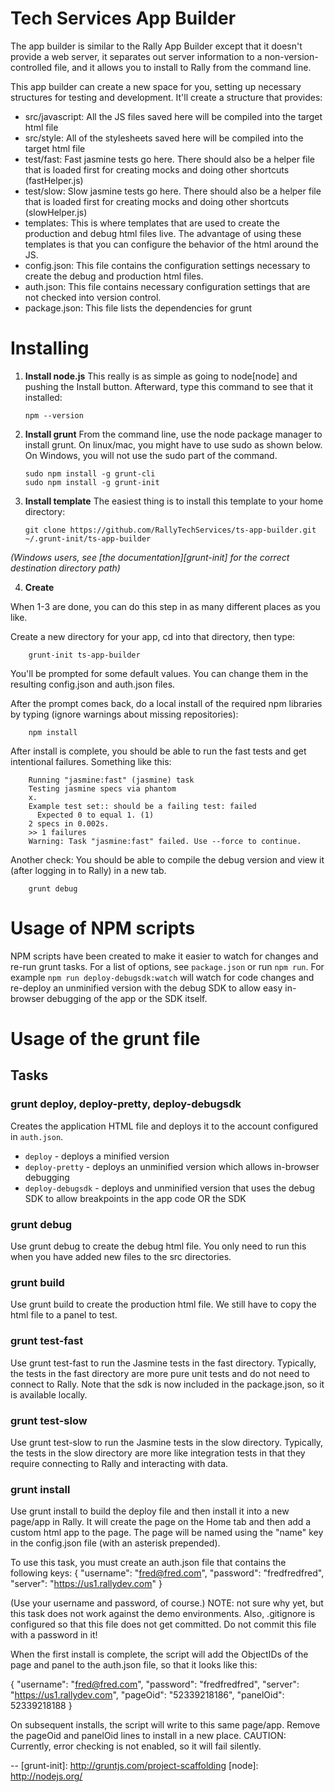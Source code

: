 # Tech Services App Builder

The app builder is similar to the Rally App Builder except that it doesn't provide a web server, it separates out server information to a non-version-controlled file, and it allows you to install to Rally from the command line.

This app builder can create a new space for you, setting up necessary structures for testing and development.  It'll create a structure that provides:

  * src/javascript:  All the JS files saved here will be compiled into the 
  target html file
  * src/style: All of the stylesheets saved here will be compiled into the 
  target html file
  * test/fast: Fast jasmine tests go here.  There should also be a helper 
  file that is loaded first for creating mocks and doing other shortcuts
  (fastHelper.js)
  * test/slow: Slow jasmine tests go here.  There should also be a helper
  file that is loaded first for creating mocks and doing other shortcuts 
  (slowHelper.js)
  * templates: This is where templates that are used to create the production
  and debug html files live.  The advantage of using these templates is that
  you can configure the behavior of the html around the JS.
  * config.json: This file contains the configuration settings necessary to
  create the debug and production html files. 
  * auth.json: This file contains necessary configuration settings that are
  not checked into version control.
  * package.json: This file lists the dependencies for grunt

# Installing

1.  **Install node.js**  This really is as simple as going to node[node] 
and pushing the Install button.  Afterward, type this command to see that 
it installed:

        npm --version

2.  **Install grunt** From the command line, use the node package manager to install grunt.  On linux/mac, you might have to use 
sudo as shown below. On Windows, you will not use the sudo part of the command.

        sudo npm install -g grunt-cli
        sudo npm install -g grunt-init

3.  **Install template** The easiest thing is to install this template to 
  your home directory:
    
    `git clone https://github.com/RallyTechServices/ts-app-builder.git ~/.grunt-init/ts-app-builder`

  _(Windows users, see [the documentation][grunt-init] for the correct destination directory path)_

4.  **Create** 

When 1-3 are done, you can do this step in as many different places as you like.

Create a new directory for your app, cd into that directory, then type:
```
    grunt-init ts-app-builder
```
You'll be prompted for some default values.  You can change them in the resulting config.json and auth.json files. 

After the prompt comes back, do a local install of the required npm libraries by typing (ignore warnings about missing repositories):
```
    npm install
``` 
After install is complete, you should be able to run the fast tests and get intentional failures.
Something like this:
```
    Running "jasmine:fast" (jasmine) task
    Testing jasmine specs via phantom
    x.
    Example test set:: should be a failing test: failed
      Expected 0 to equal 1. (1)
    2 specs in 0.002s.
    >> 1 failures
    Warning: Task "jasmine:fast" failed. Use --force to continue.
```
Another check:  You should be able to compile the debug version and view it (after logging in to Rally) 
in a new tab.  
```
    grunt debug
```

# Usage of NPM scripts

NPM scripts have been created to make it easier to watch for changes and re-run grunt tasks. For a list of options, see `package.json` or run `npm run`.
For example `npm run deploy-debugsdk:watch` will watch for code changes and re-deploy an unminified version with the debug SDK to allow easy in-browser
debugging of the app or the SDK itself.

# Usage of the grunt file
## Tasks

### grunt deploy, deploy-pretty, deploy-debugsdk

Creates the application HTML file and deploys it to the account configured in `auth.json`.
* `deploy` - deploys a minified version
* `deploy-pretty` - deploys an unminified version which allows in-browser debugging
* `deploy-debugsdk` - deploys and unminified version that uses the debug SDK to allow breakpoints in the app code OR the SDK
    
### grunt debug

Use grunt debug to create the debug html file.  You only need to run this when you have added new files to
the src directories.

### grunt build

Use grunt build to create the production html file.  We still have to copy the html file to a panel to test.

### grunt test-fast

Use grunt test-fast to run the Jasmine tests in the fast directory.  Typically, the tests in the fast 
directory are more pure unit tests and do not need to connect to Rally.  Note that the sdk is now included in 
the package.json, so it is available locally.

### grunt test-slow

Use grunt test-slow to run the Jasmine tests in the slow directory.  Typically, the tests in the slow
directory are more like integration tests in that they require connecting to Rally and interacting with
data.

### grunt install

Use grunt install to build the deploy file and then install it into a new page/app in Rally.  It will create the page on the Home tab and then add a custom html app to the page.  The page will be named using the "name" key in the config.json file (with an asterisk prepended).

To use this task, you must create an auth.json file that contains the following keys:
{
    "username": "fred@fred.com",
    "password": "fredfredfred",
    "server": "https://us1.rallydev.com"
}

(Use your username and password, of course.)  NOTE: not sure why yet, but this task does not work against the demo environments.  Also, .gitignore is configured so that this file does not get committed.  Do not commit this file with a password in it!

When the first install is complete, the script will add the ObjectIDs of the page and panel to the auth.json file, so that it looks like this:  

{
    "username": "fred@fred.com",
    "password": "fredfredfred",
    "server": "https://us1.rallydev.com",
    "pageOid": "52339218186",
    "panelOid": 52339218188
}

On subsequent installs, the script will write to this same page/app. Remove the
pageOid and panelOid lines to install in a new place.  CAUTION:  Currently, error checking is not enabled, so it will fail silently.

--
[grunt-init]: http://gruntjs.com/project-scaffolding
[node]: http://nodejs.org/

